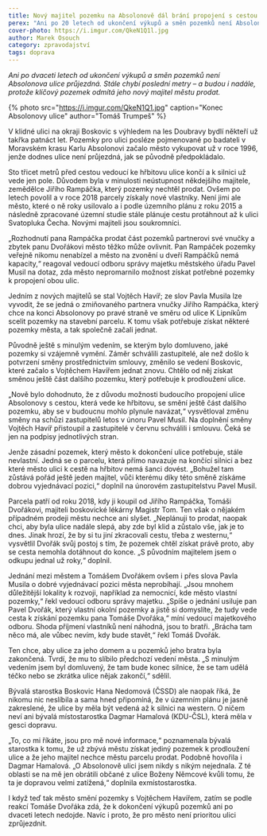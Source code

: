 ```yaml
---
title: Nový majitel pozemku na Absolonově dál brání propojení s cestou ke hřbitovu
perex: "Ani po 20 letech od ukončení výkupů a směn pozemků není Absolonova ulice průjezdná a zřejmě ani nebude: klíčový pozemek odmítá jeho nový majitel městu prodat."
cover-photo: https://i.imgur.com/QkeN1Q1l.jpg
author: Marek Osouch
category: zpravodajství
tags: doprava
---
```


*Ani po dvaceti letech od ukončení výkupů a směn pozemků není Absolonova ulice průjezdná. Stále chybí poslední metry – a budou i nadále, protože klíčový pozemek odmítá jeho nový majitel městu prodat.*

{% photo src="https://i.imgur.com/QkeN1Q1.jpg" caption="Konec Absolonovy ulice" author="Tomáš Trumpeš" %}

V klidné ulici na okraji Boskovic s výhledem na les Doubravy bydlí někteří už takřka patnáct let. Pozemky pro ulici posléze pojmenované po badateli v Moravském krasu Karlu Absolonovi začalo město vykupovat už v roce 1996, jenže dodnes ulice není průjezdná, jak se původně předpokládalo.

Sto třicet metrů před cestou vedoucí ke hřbitovu ulice končí a k silnici už vede jen pole. Důvodem byla v minulosti neústupnost někdejšího majitele, zemědělce Jiřího Rampáčka, který pozemky nechtěl prodat. Ovšem po letech povolil a v roce 2018 parcely získaly nové vlastníky. Není jimi ale město, které o ně roky usilovalo a i podle územního plánu z roku 2015 a následně zpracované územní studie stále plánuje cestu protáhnout až k ulici Svatopluka Čecha. Novými majiteli jsou soukromníci.

„Rozhodnutí pana Rampáčka prodat část pozemků partnerovi své vnučky a zbytek panu Dvořákovi město těžko může ovlivnit. Pan Rampáček pozemky veřejně nikomu nenabízel a město na zvonění u dveří Rampáčků nemá kapacity,“ reagoval vedoucí odboru správy majetku městského úřadu Pavel Musil na dotaz, zda město nepromarnilo možnost získat potřebné pozemky k propojení obou ulic.

Jedním z nových majitelů se stal Vojtěch Havíř; ze slov Pavla Musila lze vyvodit, že se jedná o zmiňovaného partnera vnučky Jiřího Rampáčka, který chce na konci Absolonovy po pravé straně ve směru od ulice K Lipníkům scelit pozemky na stavební parcelu. K tomu však potřebuje získat některé pozemky města, a tak společně začali jednat.

Původně ještě s minulým vedením, se kterým bylo domluveno, jaké pozemky si vzájemně vymění. Záměr schválili zastupitelé, ale než došlo k potvrzení směny prostřednictvím smlouvy, změnilo se vedení Boskovic, které začalo s Vojtěchem Havířem jednat znovu. Chtělo od něj získat směnou ještě část dalšího pozemku, který potřebuje k prodloužení ulice.

„Nově bylo dohodnuto, že z důvodu možnosti budoucího propojení ulice Absolonovy s cestou, která vede ke hřbitovu, se smění ještě část dalšího pozemku, aby se v budoucnu mohlo plynule navázat,“ vysvětloval změnu směny na schůzi zastupitelů letos v únoru Pavel Musil. Na doplnění směny Vojtěch Havíř přistoupil a zastupitelé v červnu schválili i smlouvu. Čeká se jen na podpisy jednotlivých stran.

Jenže zásadní pozemek, který město k dokončení ulice potřebuje, stále nevlastní. Jedná se o parcelu, která přímo navazuje na končící silnici a bez které město ulici k cestě na hřbitov nemá šanci dovést. „Bohužel tam zůstává pořád ještě jeden majitel, vůči kterému díky této směně získáme dobrou vyjednávací pozici,“ doplnil na únorovém zastupitelstvu Pavel Musil.

Parcela patří od roku 2018, kdy ji koupil od Jiřího Rampáčka, Tomáši Dvořákovi, majiteli boskovické lékárny Magistr Tom. Ten však o nějakém případném prodeji městu nechce ani slyšet. „Neplánuji to prodat, naopak chci, aby byla ulice nadále slepá, aby zde byl klid a zůstalo vše, jak je to dnes. Jinak hrozí, že by si tu jiní zkracovali cestu, třeba z westernu,“ vysvětlil Dvořák svůj postoj s tím, že pozemek chtěl získat právě proto, aby se cesta nemohla dotáhnout do konce. „S původním majitelem jsem o odkupu jednal už roky,“ doplnil.

Jednání mezi městem a Tomášem Dvořákem ovšem i přes slova Pavla Musila o dobré vyjednávací pozici města neprobíhají. „Jsou mnohem důležitější lokality k rozvoji, například za nemocnicí, kde město vlastní pozemky,“ řekl vedoucí odboru správy majetku. „Spíše o jednání usiluje pan Pavel Dvořák, který vlastní okolní pozemky a jistě si domyslíte, že tudy vede cesta k získání pozemku pana Tomáše Dvořáka,“ míní vedoucí majetkového odboru. Shoda příjmení vlastníků není náhodná, jsou to bratři. „Brácha tam něco má, ale vůbec nevím, kdy bude stavět,“ řekl Tomáš Dvořák.

Ten chce, aby ulice za jeho domem a u pozemků jeho bratra byla zakončená. Tvrdí, že mu to slíbilo předchozí vedení města. „S minulým vedením jsem byl domluvený, že tam bude konec silnice, že se tam udělá téčko nebo se zkrátka ulice nějak zakončí,“ sdělil.

Bývalá starostka Boskovic Hana Nedomová (ČSSD) ale naopak říká, že nikomu nic neslíbila a sama hned připomíná, že v územním plánu je jasně zakreslené, že ulice by měla být vedená až k silnici na western. O ničem neví ani bývalá místostarostka Dagmar Hamalová (KDU-ČSL), která měla v gesci dopravu.

„To, co mi říkáte, jsou pro mě nové informace,“ poznamenala bývalá starostka k tomu, že už zbývá městu získat jediný pozemek k prodloužení ulice a že jeho majitel nechce městu parcelu prodat. Podobně hovořila i Dagmar Hamalová. „O Absolonově ulici jsem nikdy s nikým nejednala. Z té oblasti se na mě jen obrátili občané z ulice Boženy Němcové kvůli tomu, že ta je dopravou velmi zatížená,“ doplnila exmístostarostka.

I když teď tak město smění pozemky s Vojtěchem Havířem, zatím se podle reakcí Tomáše Dvořáka zdá, že k dokončení výkupů pozemků ani po dvaceti letech nedojde. Navíc i proto, že pro město není prioritou ulici zprůjezdnit.